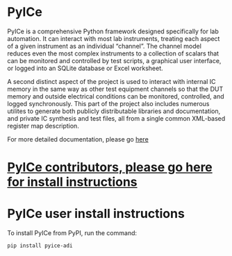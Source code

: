 # PyICe

PyICe is a comprehensive Python framework designed specifically for lab
automation. It can interact with most lab instruments, treating each aspect of
a given instrument as an individual “channel”. The channel model reduces even
the most complex instruments to a collection of scalars that can be monitored
and controlled by test scripts, a graphical user interface, or logged into an
SQLite database or Excel worksheet.

A second distinct aspect of the project is used to interact with internal IC
memory in the same way as other test equipment channels so that the DUT memory
and outside electrical conditions can be monitored, controlled, and logged
synchronously. This part of the project also includes numerous utilites to
generate both publicly distributable libraries and documentation, and private
IC synthesis and test files, all from a single common XML-based register map
description.

For more detailed documentation, please go [here](https://pyice-adi.github.io/PyICe/)

# [PyICe contributors, please go here for install instructions](CONTRIBUTING.md)

# PyICe user install instructions
To install PyICe from PyPI, run the command: 
```console
pip install pyice-adi
```
